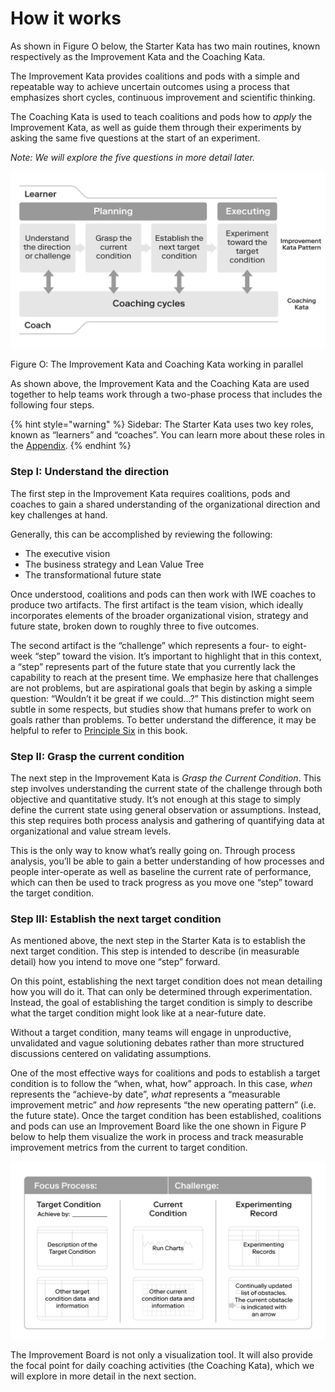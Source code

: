 # How it works

As shown in Figure O below, the Starter Kata has two main routines, known respectively as the Improvement Kata and the Coaching Kata.

The Improvement Kata provides coalitions and pods with a simple and repeatable way to achieve uncertain outcomes using a process that emphasizes short cycles, continuous improvement and scientific thinking.

The Coaching Kata is used to teach coalitions and pods how to _apply_ the Improvement Kata, as well as guide them through their experiments by asking the same five questions at the start of an experiment.  


_Note: We will explore the five questions in more detail later._

![](../../.gitbook/assets/0%20%2819%29.png)

Figure O: The Improvement Kata and Coaching Kata working in parallel

As shown above, the Improvement Kata and the Coaching Kata are used together to help teams work through a two-phase process that includes the following four steps.

{% hint style="warning" %}
Sidebar: The Starter Kata uses two key roles, known as “learners” and “coaches”. You can learn more about these roles in the [Appendix](https://docs.google.com/document/d/1Bd9xRQQZfc-b9eTFUaAZQ7_KB7fiwk4MjWd5cErio_U/edit#).
{% endhint %}

### **Step I: Understand the direction**

The first step in the Improvement Kata requires coalitions, pods and coaches to gain a shared understanding of the organizational direction and key challenges at hand.

Generally, this can be accomplished by reviewing the following:

* The executive vision
* The business strategy and Lean Value Tree
* The transformational future state

Once understood, coalitions and pods can then work with IWE coaches to produce two artifacts. The first artifact is the team vision, which ideally incorporates elements of the broader organizational vision, strategy and future state, broken down to roughly three to five outcomes.

The second artifact is the “challenge” which represents a four- to eight-week “step” toward the vision. It’s important to highlight that in this context, a “step” represents part of the future state that you currently lack the capability to reach at the present time. We emphasize here that challenges are not problems, but are aspirational goals that begin by asking a simple question: “Wouldn’t it be great if we could...?” This distinction might seem subtle in some respects, but studies show that humans prefer to work on goals rather than problems. To better understand the difference, it may be helpful to refer to [Principle Six](https://docs.google.com/document/d/1Bd9xRQQZfc-b9eTFUaAZQ7_KB7fiwk4MjWd5cErio_U/edit#) in this book.

### **Step II: Grasp the current condition**

The next step in the Improvement Kata is _Grasp the Current Condition_. This step involves understanding the current state of the challenge through both objective and quantitative study. It’s not enough at this stage to simply define the current state using general observation or assumptions. Instead, this step requires both process analysis and gathering of quantifying data at organizational and value stream levels.

This is the only way to know what’s really going on. Through process analysis, you’ll be able to gain a better understanding of how processes and people inter-operate as well as baseline the current rate of performance, which can then be used to track progress as you move one “step” toward the target condition.

### **Step III: Establish the next target condition**

As mentioned above, the next step in the Starter Kata is to establish the next target condition. This step is intended to describe \(in measurable detail\) how you intend to move one “step” forward.

On this point, establishing the next target condition does not mean detailing how you will do it. That can only be determined through experimentation. Instead, the goal of establishing the target condition is simply to describe what the target condition might look like at a near-future date.

Without a target condition, many teams will engage in unproductive, unvalidated and vague solutioning debates rather than more structured discussions centered on validating assumptions.

One of the most effective ways for coalitions and pods to establish a target condition is to follow the “when, what, how” approach. In this case, _when_ represents the “achieve-by date”, _what_ represents a “measurable improvement metric” and _how_ represents “the new operating pattern” \(i.e. the future state\). Once the target condition has been established, coalitions and pods can use an Improvement Board like the one shown in Figure P below to help them visualize the work in process and track measurable improvement metrics from the current to target condition.

![Figure P: Example of an Improvement Board](../../.gitbook/assets/0%20%2811%29.png)

The Improvement Board is not only a visualization tool. It will also provide the focal point for daily coaching activities \(the Coaching Kata\), which we will explore in more detail in the next section.


